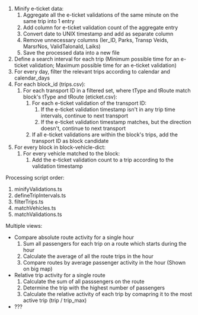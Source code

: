 1. Minify e-ticket data:
   1. Aggregate all the e-ticket validations of the same minute on the same trip into 1 entry
   2. Add column for e-ticket validation count of the aggregate entry
   3. Convert date to UNIX timestamp and add as separate column
   4. Remove unnecessary columns (Ier_ID, Parks, Transp Veids, MarsrNos, ValidTalonaId, Laiks)
   5. Save the processed data into a new file
2. Define a search interval for each trip (Minimum possible time for an e-ticket validation; Maximum possible time for an e-ticket validation)
3. For every day, filter the relevant trips according to calendar and calendar_days
4. For each block_id (trips.csv):
   1. For each transport ID in a filtered set, where tType and tRoute match block's tType and tRoute  (eticket.csv):
      1. For each e-ticket validation of the transport ID:
         1. If the e-ticket validation timestamp isn't in any trip time intervals, continue to next transport
         2. If the e-ticket validation timestamp matches, but the direction doesn't, continue to next transport
      2. If all e-ticket validations are within the block's trips, add the transport ID as block candidate
5. For every block in block-vehicle-dict:
   1. For every vehicle matched to the block:
      1. Add the e-ticket validation count to a trip according to the validation timestamp

Processing script order:
   1. minifyValidations.ts
   2. defineTripIntervals.ts
   3. filterTrips.ts
   4. matchVehicles.ts
   5. matchValidations.ts

Multiple views:
   - Compare absolute route activity for a single hour
     1. Sum all passengers for each trip on a route which starts during the hour
     2. Calculate the average of all the route trips in the hour
     3. Compare routes by average passenger activity in the hour (Shown on big map)
   - Relative trip activity for a single route
     1. Calculate the sum of all passsengers on the route
     2. Determine the trip with the highest number of passengers
     3. Calculate the relative activity of each trip by comapring it to the most active trip (trip / trip_max)
   - ???